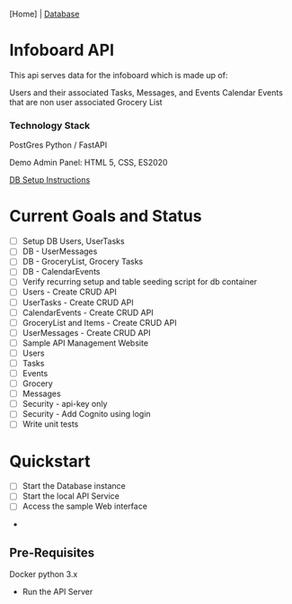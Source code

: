 [Home] | [Database](db/README.md)

# Infoboard API 

This api serves data for the infoboard which is made up of:

Users and their associated Tasks, Messages, and Events
Calendar Events that are non user associated
Grocery List

### Technology Stack

PostGres
Python / FastAPI

Demo Admin Panel: HTML 5, CSS, ES2020

[DB Setup Instructions](db/README.md)


# Current Goals and Status

- [ ] Setup DB Users, UserTasks
- [ ] DB - UserMessages
- [ ] DB - GroceryList, Grocery Tasks
- [ ] DB - CalendarEvents
- [ ] Verify recurring setup and table seeding script for db container
- [ ] Users - Create CRUD API
- [ ] UserTasks - Create CRUD API
- [ ] CalendarEvents - Create CRUD API
- [ ] GroceryList and Items - Create CRUD API
- [ ] UserMessages - Create CRUD API
- [ ] Sample API Management Website
-   [ ] Users
-   [ ] Tasks
-   [ ] Events
-   [ ] Grocery
-   [ ] Messages    
- [ ] Security - api-key only
- [ ] Security - Add Cognito using login
- [ ] Write unit tests

# Quickstart

- [ ] Start the Database instance
- [ ] Start the local API Service
- [ ] Access the sample Web interface
-

## Pre-Requisites

Docker
python 3.x


- Run the API Server
